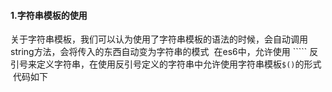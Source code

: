 #### 1.字符串模板的使用
  关于字符串模板，我们可以认为使用了字符串模板的语法的时候，会自动调用string方法，会将传入的东西自动变为字符串的模式
  在es6中，允许使用 ````` 反引号来定义字符串，在使用反引号定义的字符串中允许使用字符串模板``$()``的形式 
  代码如下
```

```
